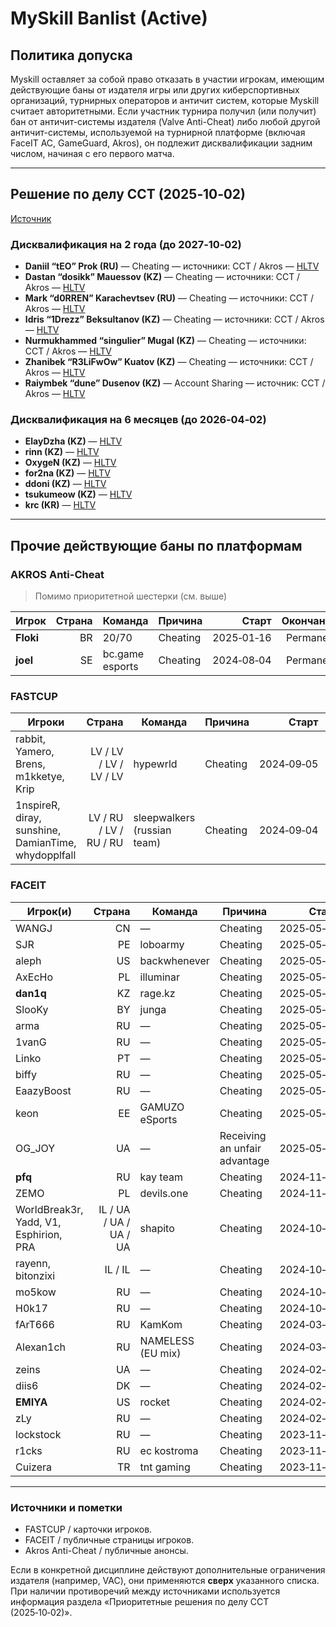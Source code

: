 # MySkill Banlist (Active)

## Политика допуска
Myskill оставляет за собой право отказать в участии игрокам, имеющим действующие баны от издателя игры или других киберспортивных организаций, турнирных операторов и античит систем, которые Myskill считает авторитетными. Если участник турнира получил (или получит) бан от античит-системы издателя (Valve Anti-Cheat) либо любой другой античит-системы, используемой на турнирной платформе (включая FaceIT AC, GameGuard, Akros), он подлежит дисквалификации задним числом, начиная с его первого матча.

---

## Решение по делу CCT (2025‑10‑02)
[Источник](https://www.hltv.org/news/42833/cct-issues-bans-to-three-teams-for-cheating)

### Дисквалификация на 2 года (до 2027‑10‑02)
- **Daniil “tEO” Prok (RU)** — Cheating — источники: CCT / Akros — [HLTV](https://www.hltv.org/player/22429/teo)
- **Dastan “dosikk” Mauessov (KZ)** — Cheating — источники: CCT / Akros — [HLTV](https://www.hltv.org/player/24649/dosikk)  
- **Mark “d0RREN” Karachevtsev (RU)** — Cheating — источники: CCT / Akros — [HLTV](https://www.hltv.org/player/23987/d0rren)  
- **Idris “1Drezz” Beksultanov (KZ)** — Cheating — источники: CCT / Akros — [HLTV](https://www.hltv.org/player/24907/1drezz)  
- **Nurmukhammed “singulier” Mugal (KZ)** — Cheating — источники: CCT / Akros — [HLTV](https://www.hltv.org/player/24202/singulier)
- **Zhanibek “R3LiFwOw” Kuatov (KZ)** — Cheating — источники: CCT / Akros — [HLTV](https://www.hltv.org/player/23665/r3lifwow)
- **Raiymbek “dune” Dusenov (KZ)** — Account Sharing — источник: CCT / Akros — [HLTV](https://www.hltv.org/player/24906/dune) 

### Дисквалификация на 6 месяцев (до 2026‑04‑02)
- **ElayDzha (KZ)** — [HLTV](https://www.hltv.org/player/24501/elaydzha)  
- **rinn (KZ)** — [HLTV](https://www.hltv.org/player/23318/rinn)  
- **OxygeN (KZ)** — [HLTV](https://www.hltv.org/player/23316/oxygen)  
- **for2na (KZ)** — [HLTV](https://www.hltv.org/player/23539/for2na)  
- **ddoni (KZ)** — [HLTV](https://www.hltv.org/player/24646/ddoni)  
- **tsukumeow (KZ)** — [HLTV](https://www.hltv.org/player/24650/tsukumeow)  
- **krc (KR)** — [HLTV](https://www.hltv.org/player/23990/krc)

---

## Прочие действующие баны по платформам

### AKROS Anti-Cheat
> Помимо приоритетной шестерки (см. выше)

| Игрок | Страна | Команда | Причина | Старт | Окончание | Источник |
|---|---:|---|---|---:|---:|---|
| **Floki** | BR | 20/70 | Cheating | 2025‑01‑16 | Permanent | Akros |
| **joel** | SE | bc.game esports | Cheating | 2024‑08‑04 | Permanent | Akros |


### FASTCUP

| Игроки | Страна | Команда | Причина | Старт | Окончание | Источник |
|---|---:|---|---|---:|---:|---|
| rabbit, Yamero, Brens, m1kketye, Krip | LV / LV / LV / LV / LV | hypewrld | Cheating | 2024‑09‑05 | 2029‑09‑06 | FASTCUP |
| 1nspireR, diray, sunshine, DamianTime, whydopplfall | LV / RU / LV / RU / RU | sleepwalkers (russian team) | Cheating | 2024‑09‑04 | 2029‑09‑05 | FASTCUP |


### FACEIT

| Игрок(и) | Страна | Команда | Причина | Старт | Окончание |
|---|---:|---|---|---:|---:|
| WANGJ | CN | — | Cheating | 2025‑05‑27 | 2027‑05‑27 |
| SJR | PE | loboarmy | Cheating | 2025‑05‑27 | 2027‑05‑27 |
| aleph | US | backwhenever | Cheating | 2025‑05‑27 | 2027‑05‑27 |
| AxEcHo | PL | illuminar | Cheating | 2025‑05‑27 | 2027‑05‑27 |
| **dan1q** | KZ | rage.kz | Cheating | 2025‑05‑27 | **Permanent** |
| SlooKy | BY | junga | Cheating | 2025‑05‑27 | 2027‑05‑27 |
| arma | RU | — | Cheating | 2025‑05‑19 | 2027‑05‑19 |
| 1vanG | RU | — | Cheating | 2025‑05‑19 | 2027‑05‑19 |
| Linko | PT | — | Cheating | 2025‑05‑19 | 2027‑05‑19 |
| biffy | RU | — | Cheating | 2025‑05‑19 | 2027‑05‑19 |
| EaazyBoost | RU | — | Cheating | 2025‑05‑19 | 2027‑05‑19 |
| keon | EE | GAMUZO eSports | Cheating | 2025‑05‑19 | 2027‑05‑19 |
| OG_JOY | UA | — | Receiving an unfair advantage | 2025‑05‑19 | 2027‑05‑19 |
| **pfq** | RU | kay team | Cheating | 2024‑11‑04 | **Permanent** |
| ZEMO | PL | devils.one | Cheating | 2024‑11‑01 | 2026‑11‑01 |
| WorldBreak3r, Yadd, V1, Esphirion, PRA | IL / UA / UA / UA / UA | shapito | Cheating | 2024‑10‑30 | 2026‑10‑30 |
| rayenn, bitonzixi | IL / IL | — | Cheating | 2024‑10‑30 | 2026‑10‑30 |
| mo5kow | RU | — | Cheating | 2024‑10‑30 | 2026‑10‑30 |
| H0k17 | RU | — | Cheating | 2024‑10‑30 | 2026‑10‑30 |
| fArT666 | RU | KamKom | Cheating | 2024‑03‑05 | 2026‑03‑05 |
| Alexan1ch | RU | NAMELESS (EU mix) | Cheating | 2024‑03‑05 | 2026‑03‑05 |
| zeins | UA | — | Cheating | 2024‑02‑29 | 2026‑02‑29 |
| diis6 | DK | — | Cheating | 2024‑02‑26 | 2026‑02‑26 |
| **EMIYA** | US | rocket | Cheating | 2024‑02‑19 | **Permanent** |
| zLy | RU | — | Cheating | 2024‑02‑18 | 2026‑02‑18 |
| lockstock | RU | — | Cheating | 2023‑11‑30 | 2025‑11‑30 |
| r1cks | RU | ec kostroma | Cheating | 2023‑11‑30 | 2025‑11‑30 |
| Cuizera | TR | tnt gaming | Cheating | 2023‑11‑30 | 2025‑11‑30 |

---

### Источники и пометки
- FASTCUP / карточки игроков.
- FACEIT / публичные страницы игроков.
- Akros Anti-Cheat / публичные анонсы.

Если в конкретной дисциплине действуют дополнительные ограничения издателя (например, VAC), они применяются **сверх** указанного списка. При наличии противоречий между источниками используется информация раздела «Приоритетные решения по делу CCT (2025‑10‑02)».